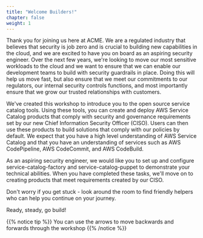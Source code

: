 ```yaml
---
title: "Welcome Builders!"
chapter: false
weight: 1
---
```


Thank you for joining us here at ACME. We are a regulated industry that believes that security is job zero and is crucial to building new capabilities in the cloud, and we are excited to have you on board as an aspiring security engineer. Over the next few years, we're looking to move our most sensitive workloads to the cloud and we want to ensure that we can enable our development teams to build with security guardrails in place. Doing this will help us move fast, but also ensure that we meet our commitments to our regulators, our internal security controls functions, and most importantly ensure that we grow our trusted relationships with customers.

We've created this workshop to introduce you to the open source service catalog tools. Using these tools, you can create and deploy AWS Service Catalog products that comply with security and governance requirements set by our new Chief Information Security Officer (CISO). Users can then use these products to build solutions that comply with our policies by default. We expect that you have a high level understanding of AWS Service Catalog and that you have an understanding of services such as AWS CodePipeline, AWS CodeCommit, and AWS CodeBuild. 

As an aspiring security engineer, we would like you to set up and configure service-catalog-factory and service-catalog-puppet to demonstrate your technical abilities. When you have completed these tasks, we'll move on to creating products that meet requirements created by our CISO. 

Don't worry if you get stuck - look around the room to find friendly helpers who can help you continue on your journey.

Ready, steady, go build!

{{% notice tip %}}
You can use the arrows to move backwards and forwards through the workshop
{{% /notice %}}
